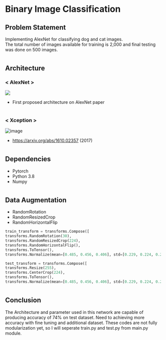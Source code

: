 # Binary Image Classification


## Problem Statement
Implementing AlexNet for classifying dog and cat images.   
The total number of images available for training is 2,000 and final testing was done on 500 images.     
#   
#   
   
## Architecture   
### < AlexNet >   
![](https://wikidocs.net/images/page/164787/AlexNet-Fig_03.png)  
- First proposed architecture on AlexNet paper   
#   
### < Xception >
![image](https://user-images.githubusercontent.com/81798965/186651613-21795495-78db-435b-8efd-141cf7acb709.png)
- https://arxiv.org/abs/1610.02357 (2017)


   #
## Dependencies
- Pytorch
- Python 3.8
- Numpy   
#
## Data Augmentation
- RandomRotation
- RandomResizedCrop
- RandomHorizontalFlip

```python
train_transform = transforms.Compose([
transforms.RandomRotation(30), 
transforms.RandomResizedCrop(224), 
transforms.RandomHorizontalFlip(), 
transforms.ToTensor(), 
transforms.Normalize(mean=[0.485, 0.456, 0.406], std=[0.229, 0.224, 0.225])])

test_transform = transforms.Compose([
transforms.Resize(255), 
transforms.CenterCrop(224), 
transforms.ToTensor(), 
transforms.Normalize(mean=[0.485, 0.456, 0.406], std=[0.229, 0.224, 0.225])])
```
   #

## Conclusion
The Architecture and parameter used in this network are capable of producing accuracy of 74% on test dataset.
Need to achieving more accuracy with fine tuning and additional dataset.
These codes are not fully modularization yet, so I will seperate train.py and test.py from main.py module.
